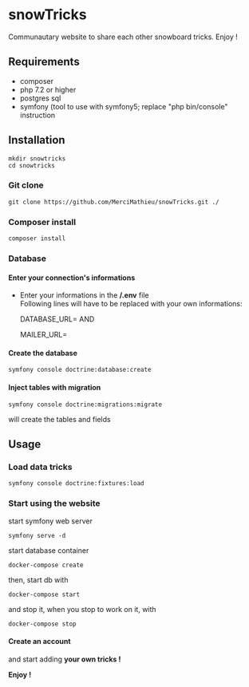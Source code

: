 # snowTricks
Communautary website to share each other snowboard tricks. Enjoy !

## Requirements
* composer
* php 7.2 or higher
* postgres sql
* symfony (tool to use with symfony5; replace "php bin/console" instruction

## Installation
    mkdir snowtricks
    cd snowtricks
### Git clone
    git clone https://github.com/MerciMathieu/snowTricks.git ./

### Composer install
    composer install

### Database
#### Enter your connection's informations
* Enter your informations in the **/.env**  file  
Following lines will have to be replaced with your own informations:  
    

    DATABASE_URL=
AND

    MAILER_URL=

#### Create the database
    symfony console doctrine:database:create


#### Inject tables with migration
    symfony console doctrine:migrations:migrate
will create the tables and fields

## Usage

### Load data tricks 
    symfony console doctrine:fixtures:load  

### Start using the website
start symfony web server  
    
    symfony serve -d

start database container  

    docker-compose create  

then, start db with

    docker-compose start  

and stop it, when you stop to work on it, with

    docker-compose stop


#### Create an account

and start adding **your own tricks !**

**Enjoy !** 
